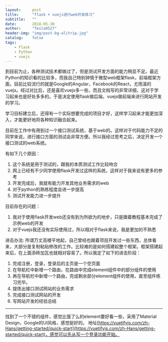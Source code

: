 ```yaml
---
layout:     post
title:      "flask + vuejs进行web开发练习"
subtitle:   ""
date:       2018-05-30
author:     "Tesla9527"
header-img: "img/post-bg-alitrip.jpg"
catalog:    false
tags:
    - Flask
    - Python
    - vuejs
---
```


到目前为止，各种测试技术都做过了，但是测试开发方面的能力稍显不足。最近Python的知识看的比较多，而我自己特别钟情于微型web框架flask，前端框架方面，目前比较流行的就是Google的Angular，Facebook的React，尤雨溪的vuejs。经过对比后，还是喜欢vuejs多一些，而且文档写的非常详细，这对于学习起来也是好处多多的。于是决定使用flask做后端，vuejs做前端来进行网站开发的学习。

学习目标建立后，还得有一个实际想要完成的项目才好，这样学习起来才能更加深入，才能更好地将各种知识融合起来。

目前在工作中有用到过一个接口测试系统，基于web的。这样对于代码能力不足的同学来说，进行接口方面的测试会非常方便。所以我经过思考之后，决定开发一个接口测试的web系统。

有如下几个原因：
1. 这个系统是用于测试的，跟我的本质测试工作比较吻合
2. 网上已经有不少同学使用flask开发过这样的系统，这样对于我来说有更多的参考
3. 开发完成后，我就有能力开发其他业务需求的web
4. 对于python的熟练程度会进一步提高
5. 测试开发能力进一步提升

目前存在的问题：
1. 我对于使用flask开发web还没有到为所欲为的地步，只是跟着教程基本完成了示例web的开发
2. 对于vuejs我还没有实际使用过，所以相对于flask来说，我是更加的不熟悉

进击办法:
所谓万丈高楼平地起，自己曾经也跟着项目开发过一些东西，总体看来，大部分是复制粘贴修改的工作。比较难的是如何搭建起整个框架。框架搭建起来后，在上面添砖加瓦也就相对容易了。所以我定了如下的进击阶段：
1. 完成注册，登录，登录后的主页是一个空页面
2. 在导航栏中新增一个路由，在路由中完成element组件中的部分组件的使用
3. 再在导航栏中新增一个路由，完成剩余部分element组件的使用，直至组件练习完毕。
4. 提炼出接口测试网站的业务需求
5. 完成接口测试网站的开发
6. 写网站开发的经验总结

---

找到了一个不错的组件，感觉比饿了么的element要好看一些，采用了Material Design，Google的UI风格，感觉挺好的。
地址[https://vuetifyjs.com/zh-Hans/getting-started/quick-start](https://vuetifyjs.com/zh-Hans/getting-started/quick-start)，感觉可以先从写一个登录功能开始。